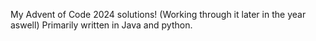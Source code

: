 My Advent of Code 2024 solutions! (Working through it later in the year aswell)
Primarily written in Java and python.
